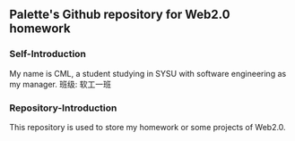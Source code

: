 ## Palette's Github repository for Web2.0 homework

### Self-Introduction

My name is CML, a student studying in SYSU with software engineering as my manager.
班级: 软工一班

### Repository-Introduction

This repository is used to store my homework or some projects of Web2.0.

